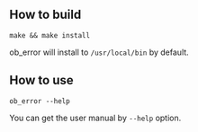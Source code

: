 ## How to build

```shell
make && make install
```

ob_error will install to `/usr/local/bin` by default.

## How to use

```shell
ob_error --help
```

You can get the user manual by `--help` option.